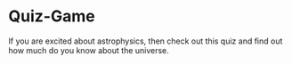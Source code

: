 # Quiz-Game

If you are excited about astrophysics, then check out this quiz and find out how much do you know about the universe.